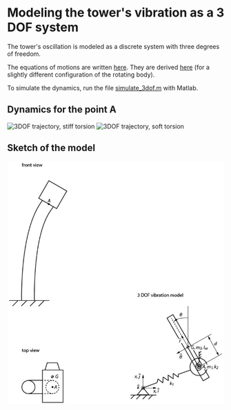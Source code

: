 # Modeling the tower's vibration as a 3 DOF system

The tower's oscillation is modeled as a discrete system with three degrees of freedom.

The equations of motions are written [here](2021-07-25_EquationsOfMotion.pdf).
They are derived [here](2021-07-24_EquationsOfMotion_Derivation.pdf) (for a slightly different configuration of the rotating body). 

To simulate the dynamics, run the file [simulate_3dof.m](simulate_3dof.m) with Matlab.


## Dynamics for the point A

![3DOF trajectory, stiff torsion](trajectory.gif)
![3DOF trajectory, soft torsion](trajectory_soft_torsion.gif)

## Sketch of the model

![Vibration model](vibration_model.jpg)
